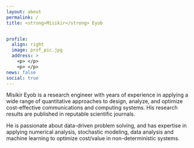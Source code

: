 ```yaml
---
layout: about
permalink: /
title: <strong>Misikir</strong> Eyob


profile:
  align: right
  image: prof_pic.jpg
  address: >
    <p> </p>
    <p> </p>
news: false
social: true
---
```


Misikir Eyob is a research engineer with years of experience in applying a wide range 
of quantitative approaches to design, analyze, and optimize cost-effective
communications and computing systems. His research results are published in reputable
scientific journals. 

He is passionate about data-driven problem solving, and has expertise in applying 
numerical analysis, stochastic modeling, data analysis and machine learning
to optimize cost/value in non-deterministic systems.